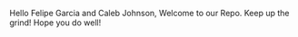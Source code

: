 Hello Felipe Garcia and Caleb Johnson, Welcome to our Repo.
Keep up the grind! Hope you do well! 
 
